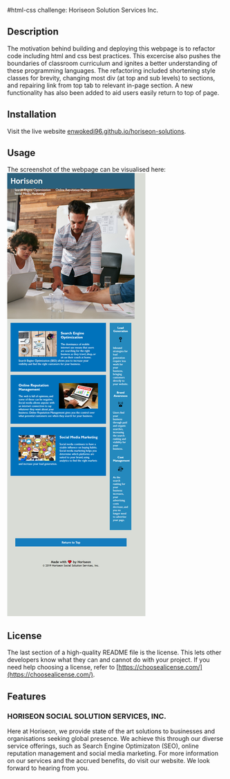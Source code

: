 #html-css challenge: Horiseon Solution Services Inc.

## Description

The motivation behind building and deploying this webpage is to refactor code including html and css best practices. 
This excercise also pushes the boundaries of classroom curriculum and ignites a better understanding 
of these programming languages. The refactoring included shortening style classes for brevity, changing most div 
(at top and sub levels) to sections, and repairing link from top tab to relevant in-page section. A new functionality 
has also been added to aid users easily return to top of page.

## Installation

Visit the live website [enwokedi96.github.io/horiseon-solutions](here).

## Usage

The screenshot of the webpage can be visualised here: ![alt text](assets/images/screenshot.png)
    
## License

The last section of a high-quality README file is the license. This lets other developers know what they can and cannot do with your project. If you need help choosing a license, refer to [https://choosealicense.com/](https://choosealicense.com/).

## Features

### HORISEON SOCIAL SOLUTION SERVICES, INC.

Here at Horiseon, we provide state of the art solutions to businesses and organisations seeking global presence. 
We achieve this through our diverse service offerings, such as Search Engine Optimizaton (SEO), online reputation management and social media marketing. 
For more information on our services and the accrued benefits, do visit our website. We look forward to hearing from you. 
